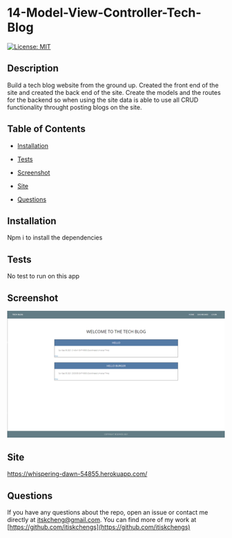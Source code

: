 # 14-Model-View-Controller-Tech-Blog

[![License: MIT](https://img.shields.io/badge/License-MIT-yellow.svg)](https://opensource.org/licenses/MIT)

  ## Description

  Build a tech blog website from the ground up. Created the front end of the site and created the back end of the site. Create the models and the routes for the backend so when using the site data is able to use all CRUD functionality throught posting blogs on the site.

  ## Table of Contents

  * [Installation](#installation)

  * [Tests](#tests)

  * [Screenshot](#screenshot)

  * [Site](#site)

  * [Questions](#questions)

  ## Installation

  Npm i to install the dependencies 

  ## Tests

  No test to run on this app

  ## Screenshot

  ![This is a e-commerce-back-end using crud functionalities](./public/img/techblog-image.png)

  ## Site

  https://whispering-dawn-54855.herokuapp.com/

  ## Questions 

  If you have any questions about the repo, open an issue or contact me directly at itskcheng@gmail.com. You can find more of my work at [https://github.com/itiskchengs](https://github.com/itiskchengs)
  